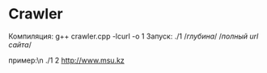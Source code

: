 # Crawler

Компиляция:
  g++ crawler.cpp -lcurl -o 1
Запуск:
  ./1
  /*глубина*/
  /*полный url сайта*/
  
пример:\n
  ./1
  2
  http://www.msu.kz
